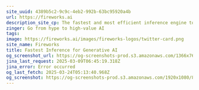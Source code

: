 ```yaml
---
site_uuid: 4389b5c2-9c9c-4eb2-992b-63bc95920a4b
url: https://fireworks.ai
description_site_cp: The fastest and most efficient inference engine to build production-ready, compound AI systems.
zinger: Go from hype to high-value AI
tags: 
image: https://fireworks.ai/images/fireworks-logos/twitter-card.png
site_name: Fireworks
title: Fastest Inference for Generative AI
og_screenshot_url: https://og-screenshots-prod.s3.amazonaws.com/1366x768/80/false/07f61fe6dbcefc724aca7701d58868cd80c2c926fa33a35bff393838c6c7d262.jpeg
jina_last_request: 2025-03-09T06:45:19.318Z
jina_error: Error occurred
og_last_fetch: 2025-03-24T05:13:40.968Z
og_screenshot: https://og-screenshots-prod.s3.amazonaws.com/1920x1080/80/false/07f61fe6dbcefc724aca7701d58868cd80c2c926fa33a35bff393838c6c7d262.jpeg
---
```


